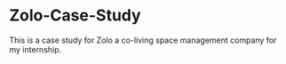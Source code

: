 # Zolo-Case-Study
This is a case study for Zolo a co-living space management company for my internship. 
